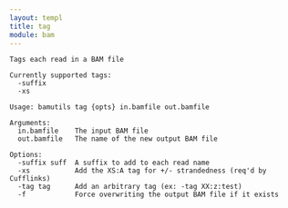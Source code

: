 ```yaml
---
layout: templ
title: tag
module: bam
---
```

    
    Tags each read in a BAM file
    
    Currently supported tags:
      -suffix
      -xs
    
    Usage: bamutils tag {opts} in.bamfile out.bamfile
    
    Arguments:
      in.bamfile    The input BAM file
      out.bamfile   The name of the new output BAM file
    
    Options:
      -suffix suff  A suffix to add to each read name
      -xs           Add the XS:A tag for +/- strandedness (req'd by Cufflinks)
      -tag tag      Add an arbitrary tag (ex: -tag XX:z:test)
      -f            Force overwriting the output BAM file if it exists
    
    
